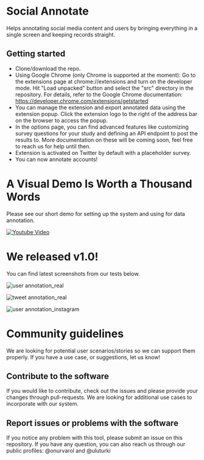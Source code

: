 # Social Annotate

Helps annotating social media content and users by bringing everything in a single screen and keeping records straight.

## Getting started

* Clone/download the repo.
* Using Google Chrome (only Chrome is supported at the moment): Go to the extensions page at chrome://extensions and turn on the developer mode. Hit "Load unpacked" button and select the "src" directory in the repository. For details, refer to the Google Chrome documentation:
https://developer.chrome.com/extensions/getstarted
* You can manage the extension and export annotated data using the extension popup. Click the extension logo to the right of the address bar on the browser to access the popup.
* In the options page, you can find advanced features like customizing survey questions for your study and defining an API endpoint to post the results to. More documentation on these will be coming soon, feel free to reach us for help until then.
* Extension is activated on Twitter by default with a placeholder survey.  
* You can now annotate accounts!


# A Visual Demo Is Worth a Thousand Words

Please see our short demo for setting up the system and using for data annotation.

[![Youtube Video](https://github.com/uluturki/twitter_annotate/blob/master/docs/img/youtube-thumbnail.png)](https://www.youtube.com/watch?v=rSJiVwJzM2k)


# We released v1.0!

You can find latest screenshots from our tests below.

![user annotation_real](https://github.com/uluturki/twitter_annotate/blob/master/docs/img/content-annotator_tweet_survey_example.png)

![tweet annotation_real](https://github.com/uluturki/twitter_annotate/blob/master/docs/img/content-annotator_user_survey_example_new.png)

![user annotation_instagram](https://github.com/uluturki/twitter_annotate/blob/master/docs/img/content-annotator_instagram_user_survey_example.png)

# Community guidelines

We are looking for potential user scenarios/stories so we can support them properly. If you have a use case, or suggestions, let us know! 

## Contribute to the software

If you would like to contribute, check out the issues and please provide your changes through pull-requests. We are looking for additional use cases to incorporate with our system.

## Report issues or problems with the software

If you notice any problem with this tool, please submit an issue on this repository. If you have any question, you can also reach us through our public profiles: @onurvarol and @uluturki
